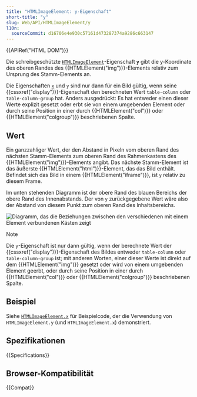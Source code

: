 ```yaml
---
title: "HTMLImageElement: y-Eigenschaft"
short-title: "y"
slug: Web/API/HTMLImageElement/y
l10n:
  sourceCommit: d16706e4e930c57161d473287374a9286c663147
---
```


{{APIRef("HTML DOM")}}

Die schreibgeschützte [`HTMLImageElement`](/de/docs/Web/API/HTMLImageElement)-Eigenschaft **`y`** gibt die y-Koordinate des oberen Randes des {{HTMLElement("img")}}-Elements relativ zum Ursprung des Stamm-Elements an.

Die Eigenschaften [`x`](/de/docs/Web/API/HTMLImageElement/x) und `y` sind nur dann für ein Bild gültig, wenn seine {{cssxref("display")}}-Eigenschaft den berechneten Wert `table-column` oder `table-column-group` hat. Anders ausgedrückt: Es hat entweder einen dieser Werte explizit gesetzt oder erbt sie von einem umgebenden Element oder durch seine Position in einer durch {{HTMLElement("col")}} oder {{HTMLElement("colgroup")}} beschriebenen Spalte.

## Wert

Ein ganzzahliger Wert, der den Abstand in Pixeln vom oberen Rand des nächsten Stamm-Elements zum oberen Rand des Rahmenkastens des {{HTMLElement("img")}}-Elements angibt. Das nächste Stamm-Element ist das äußerste {{HTMLElement("html")}}-Element, das das Bild enthält. Befindet sich das Bild in einem {{HTMLElement("iframe")}}, ist `y` relativ zu diesem Frame.

Im unten stehenden Diagramm ist der obere Rand des blauen Bereichs der obere Rand des Innenabstands. Der von `y` zurückgegebene Wert wäre also der Abstand von diesem Punkt zum oberen Rand des Inhaltsbereichs.

![Diagramm, das die Beziehungen zwischen den verschiedenen mit einem Element verbundenen Kästen zeigt](boxmodel-3.png)

> [!NOTE]
> Die `y`-Eigenschaft ist nur dann gültig, wenn der berechnete Wert der {{cssxref("display")}}-Eigenschaft des Bildes entweder `table-column` oder `table-column-group` ist; mit anderen Worten, einer dieser Werte ist direkt auf dem {{HTMLElement("img")}} gesetzt oder wird von einem umgebenden Element geerbt, oder durch seine Position in einer durch {{HTMLElement("col")}} oder {{HTMLElement("colgroup")}} beschriebenen Spalte.

## Beispiel

Siehe [`HTMLImageElement.x`](/de/docs/Web/API/HTMLImageElement/x#example) für Beispielcode, der die Verwendung von `HTMLImageElement.y` (und `HTMLImageElement.x`) demonstriert.

## Spezifikationen

{{Specifications}}

## Browser-Kompatibilität

{{Compat}}
